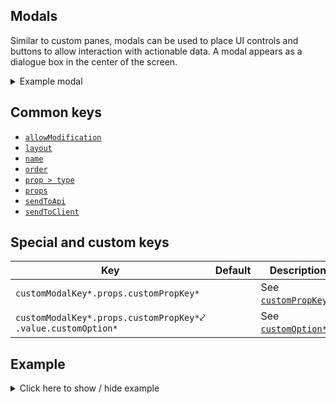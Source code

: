 ## Modals
Similar to custom panes, modals can be used to place UI controls and buttons to allow interaction with actionable data. A modal appears as a dialogue box in the center of the screen. 

<details>
  <summary>Example modal</summary>

```py
"customModal": {
    "name": "Custom Modal",
    "props": {
        "toggleInputExample": {
            "name": "Toggle Input Example",
            "type": "toggle",
            "value": True,
            "enabled": True,
            "help": "Help for the toggle input example",
        },
        "buttonInputExample": {
            "name": "Button Input Example (Creates an Error)",
            "value": "Press Me!",
            "type": "button",
            "apiCommand": "test",
            "enabled": True,
            "help": "Press this button to create an error",
        },
        "textInputExample": {
            "name": "Text Input Example",
            "type": "text",
            "value": "Example Text Here",
            "enabled": True,
            "help": "Help for the text input example",
        },
        "dropdownItemExample": {
            "name": "Dropdown Item Example",
            "type": "selector",
            "variant": "dropdown",
            "value": ["option_c"],
            "options": {
                "option_a": {"name": "Option A"},
                "option_b": {"name": "Option B"},
                "option_c": {"name": "Option C"},
            },
            "enabled": True,
            "help": "Select an option from the dropdown",
        },
    },
    "layout": {
        "type": "grid",
        "numColumns": 2,
        "numRows": 2,
        "data": {
            "col1Row1": {
                "type": "item",
                "column": 1,
                "row": 1,
                "itemId": "toggleInputExample",
            },
            "col1Row2": {
                "type": "item",
                "column": 1,
                "row": 2,
                "itemId": "buttonInputExample",
            },
            "col2Row1": {
                "type": "item",
                "column": 2,
                "row": 1,
                "itemId": "numericSliderExample",
            },
            "col2Row2": {
                "type": "item",
                "column": 2,
                "row": 2,
                "itemId": "dropdownItemExample",
            },
        },
    },
},
```
</details>

## Common keys
- [`allowModification`](../common_keys/common_keys.md#allowModification)
- [`layout`](../common_keys/common_keys.md#layout)
- [`name`](../common_keys/common_keys.md#name)
- [`order`](../common_keys/common_keys.md#order)
- [`prop > type`](../common_keys/common_keys.md#prop-type)
- [`props`](../common_keys/common_keys.md#props-short)
- [`sendToApi`](../common_keys/common_keys.md#sendToApi)
- [`sendToClient`](../common_keys/common_keys.md#sendToClient)

## Special and custom keys
Key | Default | Description
--- | ------- | -----------
`customModalKey*.props.customPropKey*` | | See [`customPropKey*`](../common_keys/props.md#customPropKey).
`customModalKey*.props.customPropKey*`&swarhk;<br>`.value.customOption*` | | See [`customOption*`](../common_keys/props.md#customOption).

## Example

<details>
  <summary>Click here to show / hide example</summary>

```py
"modals": { 
    "data": {
        "exampleModal": {
            "name": "Example Modal",
            "props": {
                "toggleInputExample": {
                    "name": "Toggle Input Example",
                    "type": "toggle",
                    "value": True,
                    "enabled": True,
                    "help": "Help for the toggle input example",
                },
                "buttonInputExample": {
                    "name": "Button Input Example (Creates an Error)",
                    "value": "Press Me!",
                    "type": "button",
                    "apiCommand": "test",
                    "enabled": True,
                    "help": "Press this button to create an error",
                },
                "textInputExample": {
                    "name": "Text Input Example",
                    "type": "text",
                    "value": "Example Text Here",
                    "enabled": True,
                    "help": "Help for the text input example",
                },
                "dropdownItemExample": {
                    "name": "Dropdown Item Example",
                    "type": "selector",
                    "variant": "dropdown",
                    "value": ["option_c"],
                    "options": {
                        "option_a": {"name": "Option A"},
                        "option_b": {"name": "Option B"},
                        "option_c": {"name": "Option C"},
                    },
                    "enabled": True,
                    "help": "Select an option from the dropdown",
                },
            },
            "layout": {
                "type": "grid",
                "numColumns": 2,
                "numRows": 2,
                "data": {
                    "col1Row1": {
                        "type": "item",
                        "column": 1,
                        "row": 1,
                        "itemId": "toggleInputExample",
                    },
                    "col1Row2": {
                        "type": "item",
                        "column": 1,
                        "row": 2,
                        "itemId": "buttonInputExample",
                    },
                    "col2Row1": {
                        "type": "item",
                        "column": 2,
                        "row": 1,
                        "itemId": "numericSliderExample",
                    },
                    "col2Row2": {
                        "type": "item",
                        "column": 2,
                        "row": 2,
                        "itemId": "dropdownItemExample",
                    },
                },
            },
        },
    },
},
```
</details>
